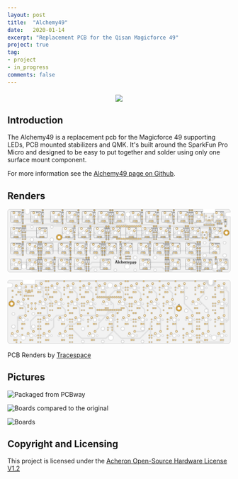 ```yaml
---
layout: post
title:  "Alchemy49"
date:   2020-01-14
excerpt: "Replacement PCB for the Qisan Magicforce 49"
project: true
tag:
- project
- in_progress
comments: false
---
```


<p align="center">
  <img align="middle" src="https://evvl.github.io/assets/img/posts/alchemy49/Logo.png"  width="419"> 
</p>

## Introduction

The Alchemy49 is a replacement pcb for the Magicforce 49 supporting LEDs, PCB mounted stabilizers and QMK. 
It's built around the SparkFun Pro Micro and designed to be easy to put together and solder using only one 
surface mount component. 

For more information see the [Alchemy49 page on Github](https://github.com/EvvL/Alchemy49).


## Renders

![Tracespace Render (Bottom)](https://github.com/EvvL/Alchemy49/raw/master/Graphics/Tracespace-Bottom.png)

![Tracespace Render (Top)](https://github.com/EvvL/Alchemy49/raw/master/Graphics/Tracespace-Top.png)

PCB Renders by [Tracespace](https://tracespace.io/view/)


## Pictures

![Packaged from PCBway](https://evvl.github.io/assets/img/posts/alchemy49/170117.jpg)

![Boards compared to the original](https://evvl.github.io/assets/img/posts/alchemy49/174846-45.jpg)

![Boards](https://evvl.github.io/assets/img/posts/alchemy49/175312-45.jpg)


## Copyright and Licensing

This project is licensed under the [Acheron Open-Source Hardware License V1.2](https://github.com/EvvL/Alchemy49/blob/master/LICENSE.md)
